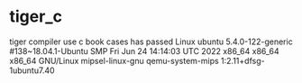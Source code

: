 # tiger_c
tiger compiler use c
book cases has passed
Linux ubuntu 5.4.0-122-generic #138~18.04.1-Ubuntu SMP Fri Jun 24 14:14:03 UTC 2022 x86_64 x86_64 x86_64 GNU/Linux
mipsel-linux-gnu
qemu-system-mips                           1:2.11+dfsg-1ubuntu7.40
